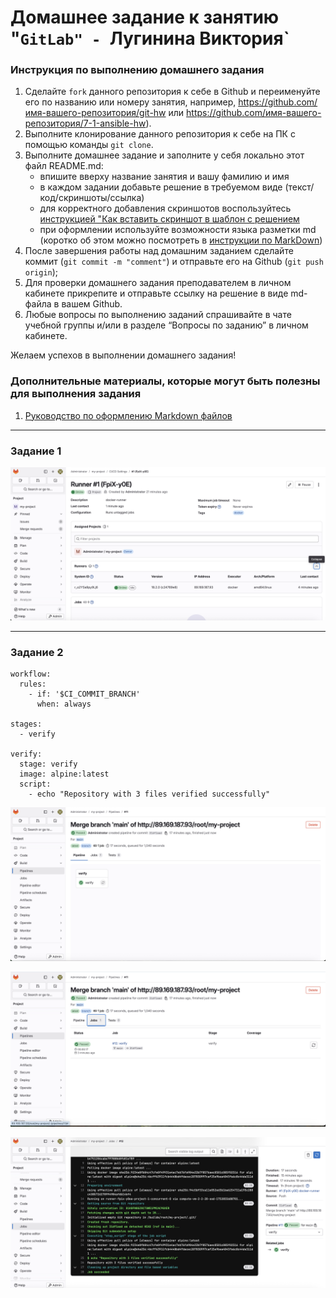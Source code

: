 # Домашнее задание к занятию "`GitLab" - `Лугинина Виктория`


### Инструкция по выполнению домашнего задания

   1. Сделайте `fork` данного репозитория к себе в Github и переименуйте его по названию или номеру занятия, например, https://github.com/имя-вашего-репозитория/git-hw или  https://github.com/имя-вашего-репозитория/7-1-ansible-hw).
   2. Выполните клонирование данного репозитория к себе на ПК с помощью команды `git clone`.
   3. Выполните домашнее задание и заполните у себя локально этот файл README.md:
      - впишите вверху название занятия и вашу фамилию и имя
      - в каждом задании добавьте решение в требуемом виде (текст/код/скриншоты/ссылка)
      - для корректного добавления скриншотов воспользуйтесь [инструкцией "Как вставить скриншот в шаблон с решением](https://github.com/netology-code/sys-pattern-homework/blob/main/screen-instruction.md)
      - при оформлении используйте возможности языка разметки md (коротко об этом можно посмотреть в [инструкции  по MarkDown](https://github.com/netology-code/sys-pattern-homework/blob/main/md-instruction.md))
   4. После завершения работы над домашним заданием сделайте коммит (`git commit -m "comment"`) и отправьте его на Github (`git push origin`);
   5. Для проверки домашнего задания преподавателем в личном кабинете прикрепите и отправьте ссылку на решение в виде md-файла в вашем Github.
   6. Любые вопросы по выполнению заданий спрашивайте в чате учебной группы и/или в разделе “Вопросы по заданию” в личном кабинете.
   
Желаем успехов в выполнении домашнего задания!
   
### Дополнительные материалы, которые могут быть полезны для выполнения задания

1. [Руководство по оформлению Markdown файлов](https://gist.github.com/Jekins/2bf2d0638163f1294637#Code)

---

### Задание 1

![задание_1.png](https://github.com/victorialugi/gitlab/blob/main/%D0%B7%D0%B0%D0%B4%D0%B0%D0%BD%D0%B8%D0%B5_1.png)


---

### Задание 2

```
workflow:
  rules:
    - if: '$CI_COMMIT_BRANCH'
      when: always

stages:
  - verify

verify:
  stage: verify
  image: alpine:latest
  script:
    - echo "Repository with 3 files verified successfully"
```
![задание_2.png](https://github.com/victorialugi/gitlab/blob/main/%D0%B7%D0%B0%D0%B4%D0%B0%D0%BD%D0%B8%D0%B5_2.png)

![задание_2.1.png](https://github.com/victorialugi/gitlab/blob/main/%D0%B7%D0%B0%D0%B4%D0%B0%D0%BD%D0%B8%D0%B5_2.1.png)

![задание_2.2.png](https://github.com/victorialugi/gitlab/blob/main/%D0%B7%D0%B0%D0%B4%D0%B0%D0%BD%D0%B8%D0%B5_2.2.png)

